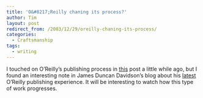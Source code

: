 ```yaml
---
title: 'O&#8217;Reilly chaning its process?'
author: Tim
layout: post
redirect_from: /2003/12/29/oreilly-chaning-its-process/
categories:
  - Craftsmanship
tags:
  - writing
---
```

I touched on O&#8217;Reilly&#8217;s publishing process in [this][1] post a little while ago, but I found an interesting note in James Duncan Davidson&#8217;s blog about his [latest][2] O&#8217;Reilly publishing experience. It will be interesting to watch how this type of work progresses.

 [1]: http://timshadel.com/blog/2003/12/19/just-what-the-doc-ordered/
 [2]: http://x180.net/Blog/RunPanther/ToPress.html
